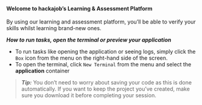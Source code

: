 #### Welcome to hackajob’s Learning & Assessment Platform  
By using our learning and assessment platform, you’ll be able to verify your skills whilst learning brand-new ones.  

***How to run tasks, open the terminal or preview your application***
* To run tasks like opening the application or seeing logs, simply click the `Box` icon from the menu on the right-hand side of the screen.
* To open the terminal, click `New Terminal` from the menu and select the **application** container

>***Tip:*** You don’t need to worry about saving your code as this is done automatically. If you want to keep the project you’ve created, make sure you download it before completing your session.   
